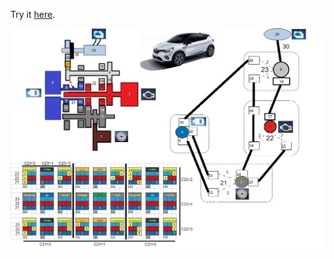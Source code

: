 
Try it [here](https://jumpjack.github.io/myRenaultLC/etech_simulator/).

![image](https://github.com/jumpjack/myRenaultLC/blob/main/etech_simulator/all-new-empty2.png?raw=true)
